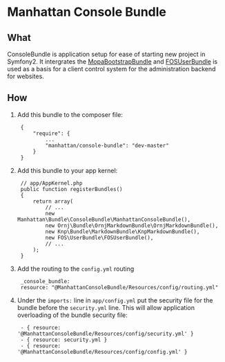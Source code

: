 # Manhattan Console Bundle

## What
ConsoleBundle is application setup for ease of starting new project in Symfony2. It intergrates the [MopaBootstrapBundle](https://github.com/phiamo/MopaBootstrapBundle) and [FOSUserBundle](https://github.com/FriendsOfSymfony/FOSUserBundle) is used as a basis for a client control system for the administration backend for websites.

## How
1. Add this bundle to the composer file:

        {
            "require": {
                ...
                "manhattan/console-bundle": "dev-master"
            }
        }

2. Add this bundle to your app kernel:

        // app/AppKernel.php
        public function registerBundles()
        {
            return array(
                // ...
                new Manhattan\Bundle\ConsoleBundle\ManhattanConsoleBundle(),
                new Ornj\Bundle\OrnjMarkdownBundle\OrnjMarkdownBundle(),
                new Knp\Bundle\MarkdownBundle\KnpMarkdownBundle(),
                new FOS\UserBundle\FOSUserBundle(),
                // ...
            );
        }

3. Add the routing to the `config.yml` routing

        _console_bundle:
        resource: "@ManhattanConsoleBundle/Resources/config/routing.yml"

4. Under the `imports:` line in `app/config.yml` put the security file for the bundle before the `security.yml` line. This will allow application overloading of the bundle security file:

        - { resource: '@ManhattanConsoleBundle/Resources/config/security.yml' }
        - { resource: security.yml }
        - { resource: '@ManhattanConsoleBundle/Resources/config/config.yml' }
